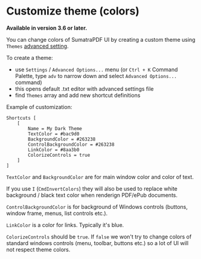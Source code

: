 # Customize theme (colors)

**Available in version 3.6 or later.**

You can change colors of SumatraPDF UI by creating a custom theme using `Themes` [advanced setting](Advanced-options-settings.md).

To create a theme:

- use `Settings` / `Advanced Options...` menu (or `Ctrl + K` Command Palette, type `adv` to narrow down and select `Advanced Options...` command)
- this opens default .txt editor with advanced settings file
- find `Themes` array and add new shortcut definitions

Example of customization:

```
Shortcuts [
    [
        Name = My Dark Theme
        TextColor = #bac9d0
        BackgroundColor = #263238
        ControlBackgroundColor = #263238
        LinkColor = #8aa3b0
        ColorizeControls = true
    ]
]
```

`TextColor` and `BackgroundColor` are for main window color and color of text.

If you use `I` (`CmdInvertColors`) they will also be used to replace white background / black text color when renderign PDF/ePub documents.

`ControlBackgroundColor` is for background of Windows controls (buttons, window frame, menus, list controls etc.).

`LinkColor` is a color for links. Typically it's blue.

`ColorizeControls` should be `true`. If `false` we won't try to change colors of standard windows controls (menu, toolbar, buttons etc.) so a lot of UI will not respect theme colors.

